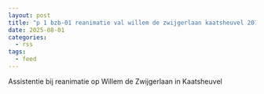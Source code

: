 ```yaml
---
layout: post
title: "p 1 bzb-01 reanimatie val willem de zwijgerlaan kaatsheuvel 207241"
date: 2025-08-01
categories: 
  - rss
tags: 
  - feed
---
```


Assistentie bij reanimatie op Willem de Zwijgerlaan in Kaatsheuvel
